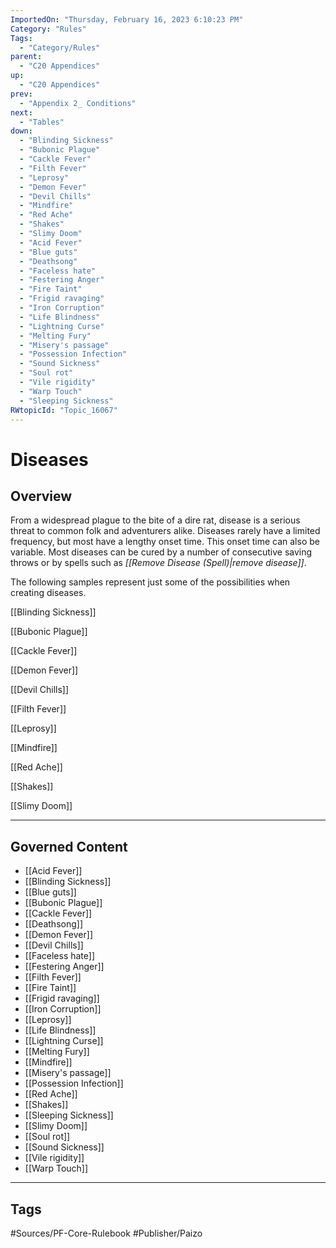 ```yaml
---
ImportedOn: "Thursday, February 16, 2023 6:10:23 PM"
Category: "Rules"
Tags:
  - "Category/Rules"
parent:
  - "C20 Appendices"
up:
  - "C20 Appendices"
prev:
  - "Appendix 2_ Conditions"
next:
  - "Tables"
down:
  - "Blinding Sickness"
  - "Bubonic Plague"
  - "Cackle Fever"
  - "Filth Fever"
  - "Leprosy"
  - "Demon Fever"
  - "Devil Chills"
  - "Mindfire"
  - "Red Ache"
  - "Shakes"
  - "Slimy Doom"
  - "Acid Fever"
  - "Blue guts"
  - "Deathsong"
  - "Faceless hate"
  - "Festering Anger"
  - "Fire Taint"
  - "Frigid ravaging"
  - "Iron Corruption"
  - "Life Blindness"
  - "Lightning Curse"
  - "Melting Fury"
  - "Misery's passage"
  - "Possession Infection"
  - "Sound Sickness"
  - "Soul rot"
  - "Vile rigidity"
  - "Warp Touch"
  - "Sleeping Sickness"
RWtopicId: "Topic_16067"
---
```

# Diseases
## Overview
From a widespread plague to the bite of a dire rat, disease is a serious threat to common folk and adventurers alike. Diseases rarely have a limited frequency, but most have a lengthy onset time. This onset time can also be variable. Most diseases can be cured by a number of consecutive saving throws or by spells such as *[[Remove Disease (Spell)|remove disease]]*.

The following samples represent just some of the possibilities when creating diseases.

[[Blinding Sickness]]

[[Bubonic Plague]]

[[Cackle Fever]]

[[Demon Fever]]

[[Devil Chills]]

[[Filth Fever]]

[[Leprosy]]

[[Mindfire]]

[[Red Ache]]

[[Shakes]]

[[Slimy Doom]]

---
## Governed Content
- [[Acid Fever]]
- [[Blinding Sickness]]
- [[Blue guts]]
- [[Bubonic Plague]]
- [[Cackle Fever]]
- [[Deathsong]]
- [[Demon Fever]]
- [[Devil Chills]]
- [[Faceless hate]]
- [[Festering Anger]]
- [[Filth Fever]]
- [[Fire Taint]]
- [[Frigid ravaging]]
- [[Iron Corruption]]
- [[Leprosy]]
- [[Life Blindness]]
- [[Lightning Curse]]
- [[Melting Fury]]
- [[Mindfire]]
- [[Misery's passage]]
- [[Possession Infection]]
- [[Red Ache]]
- [[Shakes]]
- [[Sleeping Sickness]]
- [[Slimy Doom]]
- [[Soul rot]]
- [[Sound Sickness]]
- [[Vile rigidity]]
- [[Warp Touch]]


---
## Tags
#Sources/PF-Core-Rulebook #Publisher/Paizo

